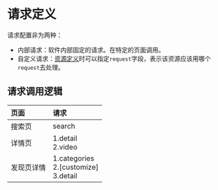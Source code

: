 # 请求定义

请求配置非为两种：

- 内部请求：软件内部固定的请求。在特定的页面调用。
- 自定义请求：[资源定义](资源定义.md)时可以指定`request`字段，表示该资源应该用哪个`request`去处理。

## 请求调用逻辑

|页面|请求|
|:- |:- |
搜索页|search|
详情页|1.detail <br> 2.video|
发现页详情|1.categories <br> 2.[customize] <br> 3.detail
